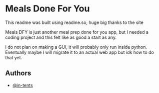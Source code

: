 # Meals Done For You
This readme was built using readme.so, huge big thanks to the site

Meals DFY is just another meal prep done for you app, but I needed a coding project and this felt like as good a start as any.

I do not plan on making a GUI, it will probably only run inside python. Eventually maybe I will migrate it to an actual web app but idk how to do that yet.

## Authors

- [@in-tents](https://www.github.com/in-tents)
